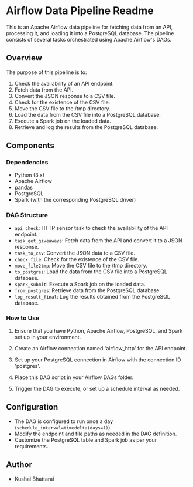 # Airflow Data Pipeline Readme

This is an Apache Airflow data pipeline for fetching data from an API, processing it, and loading it into a PostgreSQL database. The pipeline consists of several tasks orchestrated using Apache Airflow's DAGs.

## Overview

The purpose of this pipeline is to:
1. Check the availability of an API endpoint.
2. Fetch data from the API.
3. Convert the JSON response to a CSV file.
4. Check for the existence of the CSV file.
5. Move the CSV file to the /tmp directory.
6. Load the data from the CSV file into a PostgreSQL database.
7. Execute a Spark job on the loaded data.
8. Retrieve and log the results from the PostgreSQL database.

## Components

### Dependencies

- Python (3.x)
- Apache Airflow
- pandas
- PostgreSQL
- Spark (with the corresponding PostgreSQL driver)

### DAG Structure

- `api_check`: HTTP sensor task to check the availability of the API endpoint.
- `task_get_giveaways`: Fetch data from the API and convert it to a JSON response.
- `task_to_csv`: Convert the JSON data to a CSV file.
- `check_file`: Check for the existence of the CSV file.
- `move_file2tmp`: Move the CSV file to the /tmp directory.
- `to_postgres`: Load the data from the CSV file into a PostgreSQL database.
- `spark_submit`: Execute a Spark job on the loaded data.
- `from_postgres`: Retrieve data from the PostgreSQL database.
- `log_result_final`: Log the results obtained from the PostgreSQL database.

### How to Use

1. Ensure that you have Python, Apache Airflow, PostgreSQL, and Spark set up in your environment.

2. Create an Airflow connection named 'airflow_http' for the API endpoint.

3. Set up your PostgreSQL connection in Airflow with the connection ID 'postgres'.

4. Place this DAG script in your Airflow DAGs folder.

5. Trigger the DAG to execute, or set up a schedule interval as needed.

## Configuration

- The DAG is configured to run once a day (`schedule_interval=timedelta(days=1)`).
- Modify the endpoint and file paths as needed in the DAG definition.
- Customize the PostgreSQL table and Spark job as per your requirements.

## Author

- Kushal Bhattarai
